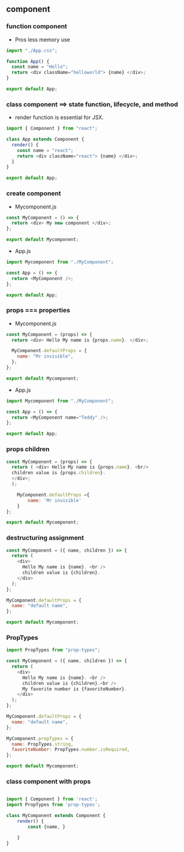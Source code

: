 ## component

### function component

- Pros
  less memory use

```js
import "./App.css";

function App() {
  const name = "Hello";
  return <div className="helloworld"> {name} </div>;
}

export default App;
```

### class component ==> state function, lifecycle, and method

- render function is essential for JSX.

```js
import { Component } from "react";

class App extends Component {
  render() {
    const name = "react";
    return <div className="react"> {name} </div>;
  }
}

export default App;
```

### create component

- Mycomponent.js

```js
const MyComponent = () => {
  return <div> My new component </div>;
};

export default Mycomponent;
```

- App.js

```js
import Mycomponent from "./MyComponent";

const App = () => {
  return <MyComponent />;
};

export default App;
```

### props === properties

- Mycomponent.js

```js
const MyComponent = (props) => {
  return <div> Hello My name is {props.name}. </div>;

  MyComponent.defaultProps = {
    name: "Mr invisible",
  };
};

export default Mycomponent;
```

- App.js

```js
import Mycomponent from "./MyComponent";

const App = () => {
  return <MyComponent name="Teddy" />;
};

export default App;
```

### props children

```js
const MyComponent = (props) => {
  return ( <div> Hello My name is {props.name}. <br/>
  children value is {props.children}.
  </div>;
  );

    MyComponent.defaultProps ={
        name: 'Mr invisible'
    }
};

export default Mycomponent;
```

### destructuring assignment

```js
const MyComponent = ({ name, children }) => {
  return (
    <div>
      Hello My name is {name}. <br />
      children value is {children}.
    </div>
  );
};

MyComponent.defaultProps = {
  name: "default name",
};

export default Mycomponent;
```

### PropTypes

```js
import PropTypes from "prop-types";

const MyComponent = ({ name, children }) => {
  return (
    <div>
      Hello My name is {name}. <br />
      children value is {children}.<br />
      My favorite number is {favoriteNumber}.
    </div>
  );
};

MyComponent.defaultProps = {
  name: "default name",
};

MyComponent.propTypes = {
  name: PropTypes.string,
  favoriteNumber: PropTypes.number.isRequired,
};

export default Mycomponent;
```

### class component with props

```js

import { Component } from 'react';
import PropTypes from 'prop-types';

class MyComponent extends Component {
    render() {
        const {name, }

    }
}
```
